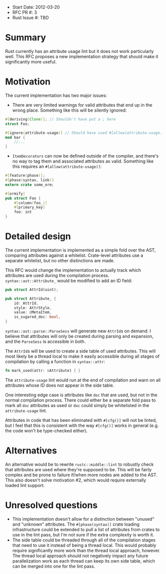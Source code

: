 - Start Date: 2012-03-20
- RFC PR #: 3
- Rust Issue #: TBD

# Summary

Rust currently has an attribute usage lint but it does not work particularly
well. This RFC proposes a new implementation strategy that should make it
significantly more useful.

# Motivation

The current implementation has two major issues:

+ There are very limited warnings for valid attributes that end up in the
wrong place. Something like this will be silently ignored:
```rust
#[deriving(Clone)]; // Shouldn't have put a ; here
struct Foo;

#[ignore(attribute-usage)] // Should have used #[allow(attribute-usage)] instead!
mod bar {
    //...
}
```
+ `ItemDecorators` can now be defined outside of the compiler, and there's no
way to tag them and associated attributes as valid. Something like this
requires an `#[allow(attribute-usage)]`:
```rust
#[feature(phase)];
#[phase(syntax, link)]
extern crate some_orm;

#[ormify]
pub struct Foo {
    #[column(foo_)]
    #[primary_key]
    foo: int
}
```

# Detailed design

The current implementation is implemented as a simple fold over the AST,
comparing attributes against a whitelist. Crate-level attributes use a separate
whitelist, but no other distinctions are made.

This RFC would change the implementation to actually track which attributes are
used during the compilation process. `syntax::ast::Attribute_` would be
modified to add an ID field:
```rust
pub struct AttrId(uint);

pub struct Attribute_ {
    id: AttrId,
    style: AttrStyle,
    value: @MetaItem,
    is_sugared_doc: bool,
}
```

`syntax::ast::parse::ParseSess` will generate new `AttrId`s on demand. I
believe that attributes will only be created during parsing and expansion, and
the `ParseSess` is accessible in both.

The `AttrId`s will be used to create a side table of used attributes. This will
most likely be a thread local to make it easily accessible during all stages of
compilation by calling a function in `syntax::attr`:
```rust
fn mark_used(attr: &Attribute) { }
```

The `attribute-usage` lint would run at the end of compilation and warn on all
attributes whose ID does not appear in the side table.

One interesting edge case is attributes like `doc` that are used, but not in
the normal compilation process. There could either be a separate fold pass to
mark all `doc` attributes as used or `doc` could simply be whitelisted in the
`attribute-usage` lint.

Attributes in code that has been eliminated with `#[cfg()]` will not be linted,
but I feel that this is consistent with the way `#[cfg()]` works in general
(e.g. the code won't be type-checked either).

# Alternatives

An alternative would be to rewrite `rustc::middle::lint` to robustly check
that attributes are used where they're supposed to be. This will be fairly
complex and be prone to failure if/when more nodes are added to the AST. This
also doesn't solve motivation #2, which would require externally loaded lint
support.

# Unresolved questions

+ This implementation doesn't allow for a distinction between "unused" and
"unknown" attributes. The `#[phase(syntax)]` crate loading infrastructure could
be extended to pull a list of attributes from crates to use in the lint pass,
but I'm not sure if the extra complexity is worth it.
+ The side table could be threaded through all of the compilation stages that
need to use it instead of being a thread local. This would probably require
significantly more work than the thread local approach, however. The thread
local approach should not negatively impact any future parallelization work as
each thread can keep its own side table, which can be merged into one for the
lint pass.

